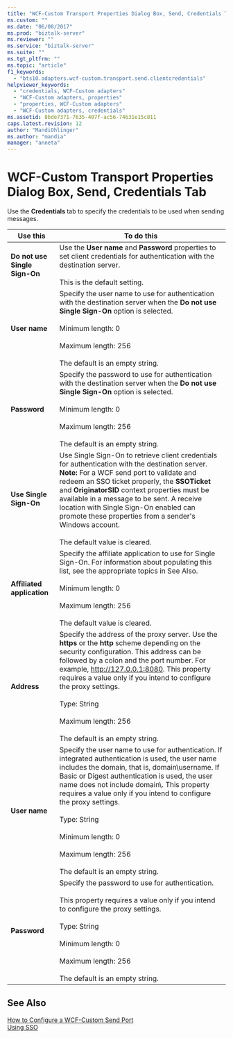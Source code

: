 ```yaml
---
title: "WCF-Custom Transport Properties Dialog Box, Send, Credentials Tab | Microsoft Docs"
ms.custom: ""
ms.date: "06/08/2017"
ms.prod: "biztalk-server"
ms.reviewer: ""
ms.service: "biztalk-server"
ms.suite: ""
ms.tgt_pltfrm: ""
ms.topic: "article"
f1_keywords: 
  - "bts10.adapters.wcf-custom.transport.send.clientcredentials"
helpviewer_keywords: 
  - "credentials, WCF-Custom adapters"
  - "WCF-Custom adapters, properties"
  - "properties, WCF-Custom adapters"
  - "WCF-Custom adapters, credentials"
ms.assetid: 8bde7371-7635-407f-ac56-74631e15c811
caps.latest.revision: 12
author: "MandiOhlinger"
ms.author: "mandia"
manager: "anneta"
---
```

# WCF-Custom Transport Properties Dialog Box, Send, Credentials Tab
Use the **Credentials** tab to specify the credentials to be used when sending messages.  
  
|Use this|To do this|  
|--------------|----------------|  
|**Do not use Single Sign-On**|Use the **User name** and **Password** properties to set client credentials for authentication with the destination server.<br /><br /> This is the default setting.|  
|**User name**|Specify the user name to use for authentication with the destination server when the **Do not use Single Sign-On** option is selected.<br /><br /> Minimum length: 0<br /><br /> Maximum length: 256<br /><br /> The default is an empty string.|  
|**Password**|Specify the password to use for authentication with the destination server when the **Do not use Single Sign-On** option is selected.<br /><br /> Minimum length: 0<br /><br /> Maximum length: 256<br /><br /> The default is an empty string.|  
|**Use Single Sign-On**|Use Single Sign-On to retrieve client credentials for authentication with the destination server. **Note:**  For a WCF send port to validate and redeem an SSO ticket properly, the **SSOTicket** and **OriginatorSID** context properties must be available in a message to be sent. A receive location with Single Sign-On enabled can promote these properties from a sender's Windows account. <br /><br /> The default value is cleared.|  
|**Affiliated application**|Specify the affiliate application to use for Single Sign-On. For information about populating this list, see the appropriate topics in See Also.<br /><br /> Minimum length: 0<br /><br /> Maximum length: 256<br /><br /> The default value is cleared.|  
|**Address**|Specify the address of the proxy server. Use the **https** or the **http** scheme depending on the security configuration. This address can be followed by a colon and the port number. For example, http://127.0.0.1:8080. This property requires a value only if you intend to configure the proxy settings.<br /><br /> Type: String<br /><br /> Maximum length: 256<br /><br /> The default is an empty string.|  
|**User name**|Specify the user name to use for authentication. If integrated authentication is used, the user name includes the domain, that is, domain\username. If Basic or Digest authentication is used, the user name does not include domain\\. This property requires a value only if you intend to configure the proxy settings.<br /><br /> Type: String<br /><br /> Minimum length: 0<br /><br /> Maximum length: 256<br /><br /> The default is an empty string.|  
|**Password**|Specify the password to use for authentication.<br /><br /> This property requires a value only if you intend to configure the proxy settings.<br /><br /> Type: String<br /><br /> Minimum length: 0<br /><br /> Maximum length: 256<br /><br /> The default is an empty string.|  
  
## See Also  
 [How to Configure a WCF-Custom Send Port](../core/how-to-configure-a-wcf-custom-send-port.md)   
 [Using SSO](../core/using-sso.md)